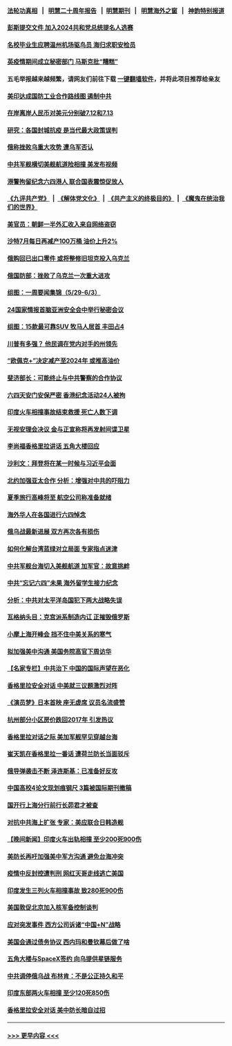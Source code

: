 #### [法轮功真相](https://github.com/gfw-breaker/truth/blob/master/README.md?t=0) &nbsp;&nbsp;|&nbsp;&nbsp; [明慧二十周年报告](https://github.com/gfw-breaker/mh-reports/blob/master/README.md?t=0) &nbsp;&nbsp;|&nbsp;&nbsp;[明慧期刊](https://github.com/gfw-breaker/mh-qikan) &nbsp;&nbsp;|&nbsp;&nbsp; [明慧海外之窗](https://github.com/gfw-breaker/mh-news/blob/master/README.md?t=0) &nbsp;&nbsp;|&nbsp;&nbsp; [神韵特别报道](https://github.com/gfw-breaker/mh-news/blob/master/shenyun.md?t=0)
#### [彭斯提交文件 加入2024共和党总统提名人选赛](../pages/nsc418/n14010522.md?t=06060343) 
#### [名校毕业生应聘温州机场驱鸟员 海归求职安检员](../pages/nsc418/n14010484.md?t=06060343) 
#### [英疫情期间成立秘密部门 马斯克批“糟糕”](../pages/nsc418/n14010518.md?t=06060343) 
#### 五毛举报越来越频繁，请网友们前往下载 [一键翻墙软件](https://github.com/gfw-breaker/ssr-accounts)，并将此项目推荐给亲友
#### [美印达成国防工业合作路线图 遏制中共](../pages/nsc418/n14010470.md?t=06060343) 
#### [在岸离岸人民币对美元分别破7.12和7.13](../pages/nsc418/n14010323.md?t=06060343) 
#### [研究：各国封城抗疫 是当代最大政策误判](../pages/nsc418/n14010427.md?t=06060343) 
#### [俄称挫败乌重大攻势 遭乌军否认](../pages/nsc418/n14010357.md?t=06060343) 
#### [中共军舰横切美舰航道险相撞 美发布视频](../pages/nsc418/n14010355.md?t=06060343) 
#### [港警拘留纪念六四港人 联合国表震惊促放人](../pages/nsc418/n14010296.md?t=06060343) 
#### [《九评共产党》](https://github.com/begood0513/9ping.md/blob/master/README.md) &nbsp;|&nbsp; [《解体党文化》](../../../../jtdwh.md/blob/master/README.md)  &nbsp;|&nbsp; [《共产主义的终极目的》](../../../../gczydzjmd.md/blob/master/README.md) &nbsp;|&nbsp; [《魔鬼在统治我们的世界》](../../../../mgztzwmdsj.md/blob/master/README.md) 
#### [美官员：朝鲜一半外汇收入来自网络盗窃](../pages/nsc418/n14010260.md?t=06060343) 
#### [沙特7月每日再减产100万桶 油价上升2%](../pages/nsc418/n14010058.md?t=06060343) 
#### [俄购回已出口零件 或将整修旧坦克投入乌克兰](../pages/nsc418/n14010166.md?t=06060343) 
#### [俄国防部：挫败了乌克兰一次重大进攻](../pages/nsc418/n14010027.md?t=06060343) 
#### [组图：一周要闻集锦（5/29-6/3）](../pages/nsc418/n14009589.md?t=06060343) 
#### [24国家情报首脑亚洲安全会中举行秘密会议](../pages/nsc418/n14009946.md?t=06060343) 
#### [组图：15款最可靠SUV 牧马人居首 丰田占4](../pages/nsc418/n14008245.md?t=06060343) 
#### [川普有多强？ 他民调在党内对手的州领先](../pages/nsc418/n14009910.md?t=06060343) 
#### [“欧佩克+”决定减产至2024年 或推高油价](../pages/nsc418/n14009846.md?t=06060343) 
#### [斐济部长：可能终止与中共警察的合作协议](../pages/nsc418/n14009881.md?t=06060343) 
#### [六四天安门安保严密 香港纪念活动24人被拘](../pages/nsc418/n14009800.md?t=06060343) 
#### [印度火车相撞事故结束救援 死亡人数下调](../pages/nsc418/n14009871.md?t=06060343) 
#### [无视安理会决议 金与正宣称将再发射间谍卫星](../pages/nsc418/n14009826.md?t=06060343) 
#### [李尚福香格里拉讲话 五角大楼回应](../pages/nsc418/n14009782.md?t=06060343) 
#### [沙利文：拜登将在某一时候与习近平会面](../pages/nsc418/n14009832.md?t=06060343) 
#### [北约加强亚太合作 分析：增强对中共的吓阻力](../pages/nsc418/n14009767.md?t=06060343) 
#### [夏季旅行高峰将至 航空公司称准备就绪](../pages/nsc418/n14009816.md?t=06060343) 
#### [海外华人在各国进行六四悼念](../pages/nsc418/n14009720.md?t=06060343) 
#### [俄乌战最新进展 双方再次各有损伤](../pages/nsc418/n14009711.md?t=06060343) 
#### [如何化解台湾蓝绿对立局面 专家指点迷津](../pages/nsc418/n14009615.md?t=06060343) 
#### [中共军舰台海切入美舰航道 加军官：故意挑衅](../pages/nsc418/n14009530.md?t=06060343) 
#### [中共“忘记六四”未果 海外留学生接力纪念](../pages/nsc418/n14009468.md?t=06060343) 
#### [分析：中共对太平洋岛国犯下两大战略失误](../pages/nsc418/n14009494.md?t=06060343) 
#### [瓦格纳头目：克宫派系制造内讧 正摧毁俄罗斯](../pages/nsc418/n14009460.md?t=06060343) 
#### [小摩上海开峰会 挡不住中美关系的寒气](../pages/nsc418/n14009421.md?t=06060343) 
#### [拟加强美中沟通 美国务院高官下周访华](../pages/nsc418/n14009444.md?t=06060343) 
#### [【名家专栏】中共治下 中国的国际声望在恶化](../pages/nsc418/n14008890.md?t=06060343) 
#### [香格里拉安全对话 中美就三议题激烈对阵](../pages/nsc418/n14009412.md?t=06060343) 
#### [《演员梦》日本首映 座无虚席 议员名流盛赞](../pages/nsc418/n14009400.md?t=06060343) 
#### [杭州部分小区房价跌回2017年 引发热议](../pages/nsc418/n14009299.md?t=06060343) 
#### [香格里拉对话之际 美加军舰罕见穿越台海](../pages/nsc418/n14009379.md?t=06060343) 
#### [崔天凯在香格里拉一番话 遭荷兰防长当面驳斥](../pages/nsc418/n14009417.md?t=06060343) 
#### [俄导弹袭击不断 泽连斯基：已准备好反攻](../pages/nsc418/n14009315.md?t=06060343) 
#### [中国高校4论文现划痕钢尺 3篇被国际期刊撤稿](../pages/nsc418/n14009316.md?t=06060343) 
#### [国开行上海分行前行长茆君才被查](../pages/nsc418/n14009302.md?t=06060343) 
#### [对抗中共海上扩张 专家：美应联合日韩造舰](../pages/nsc418/n14009249.md?t=06060343) 
#### [【晚间新闻】印度火车出轨相撞 至少200死900伤](../pages/nsc418/n14009265.md?t=06060343) 
#### [美防长再吁加强美中军方沟通 避免台海冲突](../pages/nsc418/n14009182.md?t=06060343) 
#### [疫情中反封控遭判刑 网红天哥走线逃亡美国](../pages/nsc418/n14007927.md?t=06060343) 
#### [印度发生三列火车相撞事故 致280死900伤](../pages/nsc418/n14009045.md?t=06060343) 
#### [美国敦促北京加入核军备控制谈判](../pages/nsc418/n14009117.md?t=06060343) 
#### [应对突发事件 西方公司诉诸“中国+N”战略](../pages/nsc418/n14009051.md?t=06060343) 
#### [美国会通过债务协议 西内玛和曼钦幕后做了啥](../pages/nsc418/n14008970.md?t=06060343) 
#### [五角大楼与SpaceX签约 向乌提供星链服务](../pages/nsc418/n14008998.md?t=06060343) 
#### [中共调停俄乌战 布林肯：不是公正持久和平](../pages/nsc418/n14008954.md?t=06060343) 
#### [印度东部两火车相撞 至少120死850伤](../pages/nsc418/n14008995.md?t=06060343) 
#### [香格里拉安全对话 美中防长暗自过招](../pages/nsc418/n14008973.md?t=06060343) 

----
#### [ >>> 更早内容 <<< ](../indexes/nsc418-earlier.md)

